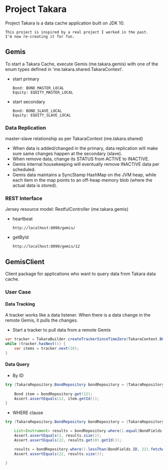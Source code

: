 # Project Takara

Project Takara is a data cache application built on JDK 10.

```buildoutcfg
This project is inspired by a real project I worked in the past. 
I'm now re-creating it for fun. 
```

## Gemis

To start a Takara Cache, execute Gemis (me.takara.gemis) with one of the enum types defined in 'me.takara.shared.TakaraContext'.
- start primary
  ```
  Bond: BOND_MASTER_LOCAL
  Equity: EQUITY_MASTER_LOCAL
  ```
- start secondary
  ```
  Bond: BOND_SLAVE_LOCAL
  Equity: EQUITY_SLAVE_LOCAL
  ```
  
### Data Replication

master-slave relationship as per TakaraContext (me.takara.shared)
- When data is added/changed in the primary, data replication will make sure same changes happen at the secondary (slave). 
- When remove data, change its STATUS from ACTIVE to INACTIVE.
- Gemis internal housekeeping will eventually remove INACTIVE data per scheduled. 
- Gemis data maintains a SyncStamp HashMap on the JVM heap, while each item in the map points to an off-heap memory blob (where the actual data is stored). 

    
### REST Interface

Jersey resource model: RestfulController (me.takara.gemis)
- heartbeat 
  ```
  http://localhost:8090/gemis/
  ```
  
- getById
  ```
  http://localhost:8090/gemis/12
  ```

## GemisClient

Client package for applications who want to query data from Takara data cache.  


### User Case

#### Data Tracking
A tracker works like a data listener.  When there is a data change in the remote Gemis, it pulls the changes. 
- Start a tracker to pull data from a remote Gemis
```java
var tracker = TakaraBuilder.createTrackerSinceTimeZero(TakaraContext.BOND_MASTER_LOCAL);
while (tracker.hasNext()) {
    var items = tracker.next(10);
}
```

#### Data Query
- By ID
```java
try (TakaraRepository.BondRepository bondRepository = (TakaraRepository.BondRepository)TakaraBuilder.create(TakaraContext.BOND_MASTER_LOCAL)) {
    
    Bond item = bondRepository.get(12);
    Assert.assertEquals(12, item.getId());
}
```  

- WHERE clause
```java
try (TakaraRepository.BondRepository bondRepository = (TakaraRepository.BondRepository)TakaraBuilder.create(TakaraContext.BOND_MASTER_LOCAL)) {

    List<Instrument> results = bondRepository.where().equal(BondFields.ID, 22).fetchFirstOnly();
    Assert.assertEquals(1, results.size());
    Assert.assertEquals(22, results.get(0).getId());

    results = bondRepository.where().lessThan(BondFields.ID, 22).fetchAll();
    Assert.assertEquals(22, results.size());

}
```
